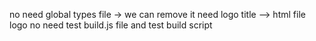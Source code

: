 no need global types file -> we can remove it
need logo title --> html file logo
no need test build.js file and test build script
